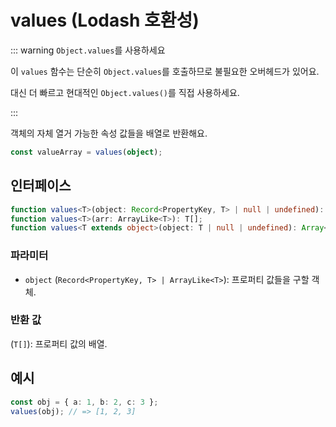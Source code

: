 # values (Lodash 호환성)

::: warning `Object.values`를 사용하세요

이 `values` 함수는 단순히 `Object.values`를 호출하므로 불필요한 오버헤드가 있어요.

대신 더 빠르고 현대적인 `Object.values()`를 직접 사용하세요.

:::

객체의 자체 열거 가능한 속성 값들을 배열로 반환해요.

```typescript
const valueArray = values(object);
```

## 인터페이스

```typescript
function values<T>(object: Record<PropertyKey, T> | null | undefined): T[];
function values<T>(arr: ArrayLike<T>): T[];
function values<T extends object>(object: T | null | undefined): Array<T[keyof T]>;
```

### 파라미터

- `object` (`Record<PropertyKey, T> | ArrayLike<T>`): 프로퍼티 값들을 구할 객체.

### 반환 값

(`T[]`): 프로퍼티 값의 배열.

## 예시

```typescript
const obj = { a: 1, b: 2, c: 3 };
values(obj); // => [1, 2, 3]
```
